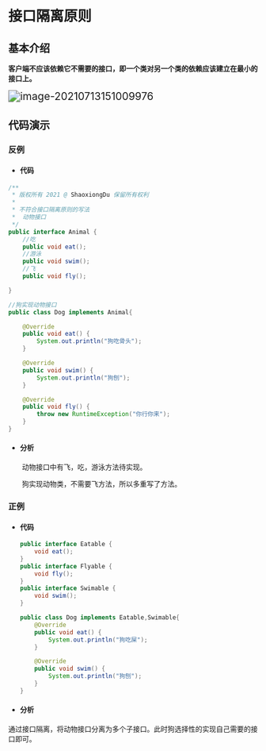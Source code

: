 # 接口隔离原则

## 基本介绍

​	**客户端不应该依赖它不需要的接口，即一个类对另一个类的依赖应该建立在最小的接口上。**

<img src="https://gitee.com/ShaoxiongDu/imageBed/raw/master//images/image-20210713151009976.png" alt="image-20210713151009976" style="zoom:150%;" />

## 代码演示

### 反例

- #### 代码

```java
/**
 * 版权所有 2021 @ ShaoxiongDu 保留所有权利
 *
 * 不符合接口隔离原则的写法
 *  动物接口
 */
public interface Animal {
    //吃
    public void eat();
    //游泳
    public void swim();
    //飞
    public void fly();

}

//狗实现动物接口
public class Dog implements Animal{

    @Override
    public void eat() {
        System.out.println("狗吃骨头");
    }

    @Override
    public void swim() {
        System.out.println("狗刨");
    }

    @Override
    public void fly() {
        throw new RuntimeException("你行你来");
    }
}
```

- #### 分析

  ​	动物接口中有飞，吃，游泳方法待实现。

  ​	狗实现动物类，不需要飞方法，所以多重写了方法。

### 正例

- #### 代码

  ```java
  public interface Eatable {
      void eat();
  }
  public interface Flyable {
      void fly();
  }
  public interface Swimable {
      void swim();
  }
  
  public class Dog implements Eatable,Swimable{
      @Override
      public void eat() {
          System.out.println("狗吃屎");
      }
  
      @Override
      public void swim() {
          System.out.println("狗刨");
      }
  }
  ```

- #### 分析

​	通过接口隔离，将动物接口分离为多个子接口。此时狗选择性的实现自己需要的接口即可。
